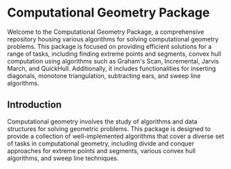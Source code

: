 # Computational Geometry Package

Welcome to the Computational Geometry Package, a comprehensive repository housing various algorithms for solving computational geometry problems. This package is focused on providing efficient solutions for a range of tasks, including finding extreme points and segments, convex hull computation using algorithms such as Graham's Scan, Incremental, Jarvis March, and QuickHull. Additionally, it includes functionalities for inserting diagonals, monotone triangulation, subtracting ears, and sweep line algorithms.

## Introduction

Computational geometry involves the study of algorithms and data structures for solving geometric problems. This package is designed to provide a collection of well-implemented algorithms that cover a diverse set of tasks in computational geometry, including divide and conquer approaches for extreme points and segments, various convex hull algorithms, and sweep line techniques.
